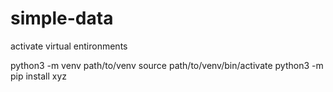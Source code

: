 # simple-data

activate virtual entironments

python3 -m venv path/to/venv
source path/to/venv/bin/activate
python3 -m pip install xyz